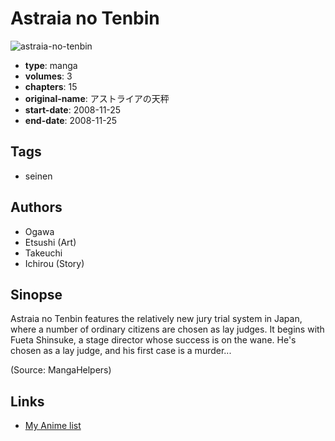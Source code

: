 # Astraia no Tenbin

![astraia-no-tenbin](https://cdn.myanimelist.net/images/manga/2/45517.jpg)

-   **type**: manga
-   **volumes**: 3
-   **chapters**: 15
-   **original-name**: アストライアの天秤
-   **start-date**: 2008-11-25
-   **end-date**: 2008-11-25

## Tags

-   seinen

## Authors

-   Ogawa
-   Etsushi (Art)
-   Takeuchi
-   Ichirou (Story)

## Sinopse

Astraia no Tenbin features the relatively new jury trial system in Japan, where a number of ordinary citizens are chosen as lay judges. It begins with Fueta Shinsuke, a stage director whose success is on the wane. He's chosen as a lay judge, and his first case is a murder...

(Source: MangaHelpers)

## Links

-   [My Anime list](https://myanimelist.net/manga/28397/Astraia_no_Tenbin)
